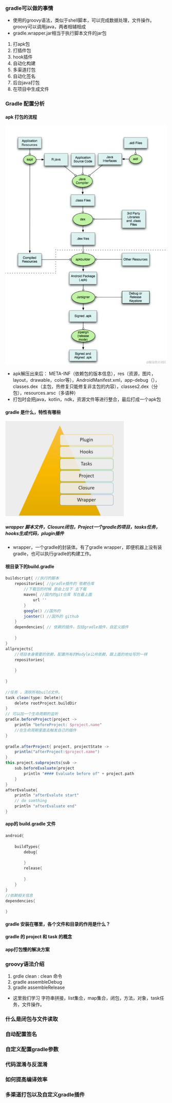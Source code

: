 ### gradle可以做的事情
- 使用的groovy语法，类似于shell脚本，可以完成数据处理，文件操作。groovy可以调用java，两者相辅相成
- gradle.wrapper.jar相当于执行脚本文件的jar包
1. 打apk包
2. 打插件包
3. hook插件
4. 自动化构建
5. 多渠道打包
6. 自动化签名
7. 后台java打包
8. 在项目中生成文件

### Gradle 配置分析
#### apk 打包的流程
![apk构建流程.png](resource/apk构建流程.png)
- apk解压出来后： META-INF（依赖包的版本信息），res（资源，图片，layout，drawable，color等），AndroidManifest.xml，app-debug（），classes.dex（主包，热修复只能修复非主包的内容），classes2.dex（分包），resources.arsc（多语种）
- 打包时会把java，kotlin，ndk，资源文件等进行整合，最后打成一个apk包

#### gradle 是什么，特性有哪些
![img.png](resource/gradle概念.png)
##### wrapper 脚本文件，Closure闭包，Project一个gradle的项目，tasks任务，hooks生成代码，plugin插件
- wrapper，一个gradle的封装体。有了gradle wrapper，即便机器上没有装gradle，也可以执行gradle的构建工作。

#### 根目录下的build.gradle
```groovy
buildscript{ //执行的脚本
    repositories{ //gradle插件的 依赖仓库
        //下载包的时候 是由上往下 去下载
        maven{ //国内的git仓库 写在最上面
            url ''
        }
        google() //国外的
        jcenter() //国外的 github
    }
    dependencies{ // 依赖的插件，包括gradle插件，自定义插件
        
    }
}
allprojects{
    //项目本身需要的依赖，配置所有的Modyle公共依赖，跟上面的地址写的一样
    repositories{
        
    }
    
}

//任务 ，清除所有build文件。
task clean(type: Delete){
    delete rootProject.buildDir
}
// 可以加一个生命周期的监听
gradle.beforeProject{project -> 
    println "beforeProject: $project.name"
    //在生命周期里面去触发自己的插件
}

gradle.afterProject{ project, projectState -> 
    println("afterProject:$project.name")
}
this.project.subprojects{sub -> 
    sub.beforeEvaluate{project
        println "#### Evaluate before of" + project.path
    }
}
afterEvaluate{
    println "afterEvalute start"
    // do somthing
    println "afterEvaluate end"
}
```
#### app的 build.gradle 文件
```groovy
android{
    
    buildTypes{
        debug{
            
        }
        release{
            
        }
    }
}
//依赖相关信息 
dependencies{
    
}
```




#### gradle 安装在哪里，各个文件和目录的作用是什么？




#### gradle 的 project 和 task 的概念
#### app打包慢的解决方案


### groovy语法介绍
1. grdle clean  :  clean 命令
2. gradle assembleDebug
3. gradle assembleRelease
- 这里我们学习 字符串拼接，list集合，map集合，闭包，方法，对象，task任务，文件操作。
 

### 什么是闭包与文件读取



### 自动配置签名



### 自定义配置gradle参数



### 代码混淆与反混淆



### 如何提高编译效率



### 多渠道打包以及自定义gradle插件


